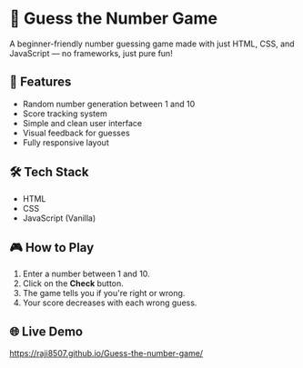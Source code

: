 # 🎯 Guess the Number Game

A beginner-friendly number guessing game made with just HTML, CSS, and JavaScript — no frameworks, just pure fun!

## 🚀 Features
- Random number generation between 1 and 10
- Score tracking system
- Simple and clean user interface
- Visual feedback for guesses
- Fully responsive layout

## 🛠️ Tech Stack
- HTML
- CSS
- JavaScript (Vanilla)

## 🎮 How to Play
1. Enter a number between 1 and 10.
2. Click on the **Check** button.
3. The game tells you if you're right or wrong.
4. Your score decreases with each wrong guess.

## 🌐 Live Demo
https://raji8507.github.io/Guess-the-number-game/
